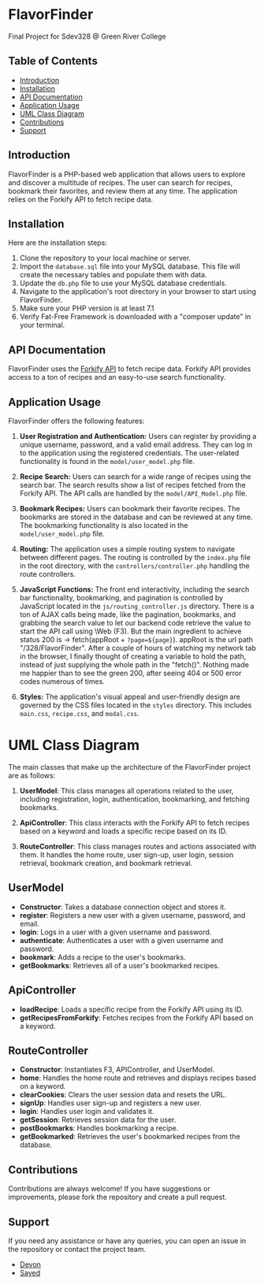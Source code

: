 # FlavorFinder
Final Project for Sdev328 @ Green River College

## Table of Contents
- [Introduction](#introduction)
- [Installation](#installation)
- [API Documentation](#api-documentation)
- [Application Usage](#application-usage)
- [UML Class Diagram](#uml-class-diagram)
- [Contributions](#contributions)
- [Support](#support)

## Introduction
FlavorFinder is a PHP-based web application that allows users to explore and discover a multitude of recipes. The user can search for recipes, bookmark their favorites, and review them at any time. The application relies on the Forkify API to fetch recipe data.

## Installation
Here are the installation steps:
1. Clone the repository to your local machine or server.
2. Import the `database.sql` file into your MySQL database. This file will create the necessary tables and populate them with data.
3. Update the `db.php` file to use your MySQL database credentials.
4. Navigate to the application's root directory in your browser to start using FlavorFinder.
5. Make sure your PHP version is at least 7.1
6. Verify Fat-Free Framework is downloaded with a "composer update" in your terminal.

## API Documentation
FlavorFinder uses the [Forkify API](https://forkify-api.herokuapp.com/v2) to fetch recipe data. Forkify API provides access to a ton of recipes and an easy-to-use search functionality.

## Application Usage
FlavorFinder offers the following features:

1. **User Registration and Authentication:** Users can register by providing a unique username, password, and a valid email address. They can log in to the application using the registered credentials. The user-related functionality is found in the `model/user_model.php` file.

2. **Recipe Search:** Users can search for a wide range of recipes using the search bar. The search results show a list of recipes fetched from the Forkify API. The API calls are handled by the `model/API_Model.php` file.

3. **Bookmark Recipes:** Users can bookmark their favorite recipes. The bookmarks are stored in the database and can be reviewed at any time. The bookmarking functionality is also located in the `model/user_model.php` file.

4. **Routing:** The application uses a simple routing system to navigate between different pages. The routing is controlled by the `index.php` file in the root directory, with the `controllers/controller.php` handling the route controllers.

5. **JavaScript Functions:** The front end interactivity, including the search bar functionality, bookmarking, and pagination is controlled by JavaScript located in the `js/routing_controller.js` directory. There is a ton of AJAX calls being made, like the pagination, bookmarks, and grabbing the search value to let our backend code retrieve the value to start the API call using \Web (F3). But the main ingredient to achieve status 200 is -> fetch(appRoot + `?page=${page}`). appRoot is the url path "/328/FlavorFinder". After a couple of hours of watching my network tab in the browser, I finally thought of creating a variable to hold the path, instead of just supplying the whole path in the "fetch()". Nothing made me happier than to see the green 200, after seeing 404 or 500 error codes numerous of times. 

6. **Styles:** The application's visual appeal and user-friendly design are governed by the CSS files located in the `styles` directory. This includes `main.css`, `recipe.css`, and `modal.css`.

# UML Class Diagram

The main classes that make up the architecture of the FlavorFinder project are as follows:

1. **UserModel**: This class manages all operations related to the user, including registration, login, authentication, bookmarking, and fetching bookmarks.

2. **ApiController**: This class interacts with the Forkify API to fetch recipes based on a keyword and loads a specific recipe based on its ID.

3. **RouteController**: This class manages routes and actions associated with them. It handles the home route, user sign-up, user login, session retrieval, bookmark creation, and bookmark retrieval.

## UserModel

- **Constructor**: Takes a database connection object and stores it.
- **register**: Registers a new user with a given username, password, and email.
- **login**: Logs in a user with a given username and password.
- **authenticate**: Authenticates a user with a given username and password.
- **bookmark**: Adds a recipe to the user's bookmarks.
- **getBookmarks**: Retrieves all of a user's bookmarked recipes.

## ApiController

- **loadRecipe**: Loads a specific recipe from the Forkify API using its ID.
- **getRecipesFromForkify**: Fetches recipes from the Forkify API based on a keyword.

## RouteController

- **Constructor**: Instantiates F3, APIController, and UserModel.
- **home**: Handles the home route and retrieves and displays recipes based on a keyword.
- **clearCookies**: Clears the user session data and resets the URL.
- **signUp**: Handles user sign-up and registers a new user.
- **login**: Handles user login and validates it.
- **getSession**: Retrieves session data for the user.
- **postBookmarks**: Handles bookmarking a recipe.
- **getBookmarked**: Retrieves the user's bookmarked recipes from the database.


## Contributions
Contributions are always welcome! If you have suggestions or improvements, please fork the repository and create a pull request.

## Support
If you need any assistance or have any queries, you can open an issue in the repository or contact the project team.

- [Devon](https://github.com/devNagy24)
- [Sayed](https://github.com/sayedjsadat)
